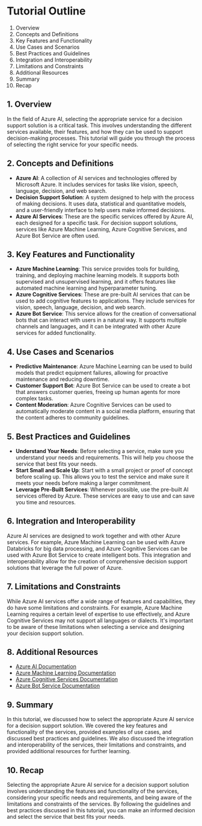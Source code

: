 # Tutorial Outline

1. Overview
2. Concepts and Definitions
3. Key Features and Functionality
4. Use Cases and Scenarios
5. Best Practices and Guidelines
6. Integration and Interoperability
7. Limitations and Constraints
8. Additional Resources
9. Summary
10. Recap
## 1. Overview

In the field of Azure AI, selecting the appropriate service for a decision support solution is a critical task. This involves understanding the different services available, their features, and how they can be used to support decision-making processes. This tutorial will guide you through the process of selecting the right service for your specific needs.
## 2. Concepts and Definitions

- **Azure AI**: A collection of AI services and technologies offered by Microsoft Azure. It includes services for tasks like vision, speech, language, decision, and web search.
- **Decision Support Solution**: A system designed to help with the process of making decisions. It uses data, statistical and quantitative models, and a user-friendly interface to help users make informed decisions.
- **Azure AI Services**: These are the specific services offered by Azure AI, each designed for a specific task. For decision support solutions, services like Azure Machine Learning, Azure Cognitive Services, and Azure Bot Service are often used.
## 3. Key Features and Functionality

- **Azure Machine Learning**: This service provides tools for building, training, and deploying machine learning models. It supports both supervised and unsupervised learning, and it offers features like automated machine learning and hyperparameter tuning.
- **Azure Cognitive Services**: These are pre-built AI services that can be used to add cognitive features to applications. They include services for vision, speech, language, decision, and web search.
- **Azure Bot Service**: This service allows for the creation of conversational bots that can interact with users in a natural way. It supports multiple channels and languages, and it can be integrated with other Azure services for added functionality.
## 4. Use Cases and Scenarios

- **Predictive Maintenance**: Azure Machine Learning can be used to build models that predict equipment failures, allowing for proactive maintenance and reducing downtime.
- **Customer Support Bot**: Azure Bot Service can be used to create a bot that answers customer queries, freeing up human agents for more complex tasks.
- **Content Moderation**: Azure Cognitive Services can be used to automatically moderate content in a social media platform, ensuring that the content adheres to community guidelines.
## 5. Best Practices and Guidelines

- **Understand Your Needs**: Before selecting a service, make sure you understand your needs and requirements. This will help you choose the service that best fits your needs.
- **Start Small and Scale Up**: Start with a small project or proof of concept before scaling up. This allows you to test the service and make sure it meets your needs before making a larger commitment.
- **Leverage Pre-Built Services**: Whenever possible, use the pre-built AI services offered by Azure. These services are easy to use and can save you time and resources.
## 6. Integration and Interoperability

Azure AI services are designed to work together and with other Azure services. For example, Azure Machine Learning can be used with Azure Databricks for big data processing, and Azure Cognitive Services can be used with Azure Bot Service to create intelligent bots. This integration and interoperability allow for the creation of comprehensive decision support solutions that leverage the full power of Azure.
## 7. Limitations and Constraints

While Azure AI services offer a wide range of features and capabilities, they do have some limitations and constraints. For example, Azure Machine Learning requires a certain level of expertise to use effectively, and Azure Cognitive Services may not support all languages or dialects. It's important to be aware of these limitations when selecting a service and designing your decision support solution.
## 8. Additional Resources

- [Azure AI Documentation](https://docs.microsoft.com/en-us/azure/ai/)
- [Azure Machine Learning Documentation](https://docs.microsoft.com/en-us/azure/machine-learning/)
- [Azure Cognitive Services Documentation](https://docs.microsoft.com/en-us/azure/cognitive-services/)
- [Azure Bot Service Documentation](https://docs.microsoft.com/en-us/azure/bot-service/)
## 9. Summary

In this tutorial, we discussed how to select the appropriate Azure AI service for a decision support solution. We covered the key features and functionality of the services, provided examples of use cases, and discussed best practices and guidelines. We also discussed the integration and interoperability of the services, their limitations and constraints, and provided additional resources for further learning.
## 10. Recap

Selecting the appropriate Azure AI service for a decision support solution involves understanding the features and functionality of the services, considering your specific needs and requirements, and being aware of the limitations and constraints of the services. By following the guidelines and best practices discussed in this tutorial, you can make an informed decision and select the service that best fits your needs.
